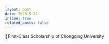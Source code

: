 ```yaml
---
layout: post
date: 2023-5-22
inline: true
related_posts: false
---
```


🎉First-Class Scholarship of Chongqing University
